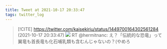 ```yaml
---
title: Tweet at 2021-10-17 20:33:47
tags: twitter_log
---
```


> [!CITE] https://twitter.com/kaisekiriu/status/1449700164302561284 (2021-10-17 20:33:47)
> ![](https://twitter.com/kaisekiriu/status/1449700164302561284)
> RT @hermitnanc: え？「伝統的な恐竜」って翼竜も首長竜も化石哺乳類も含むんじゃないの？(やめろ
